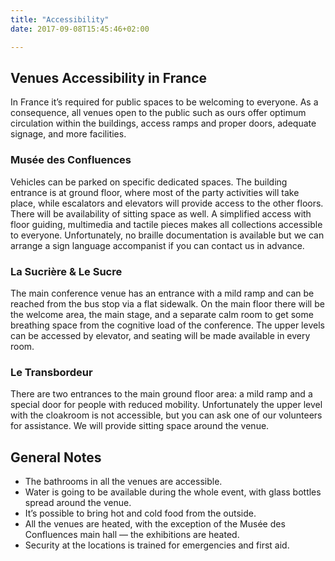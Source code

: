 ```yaml
---
title: "Accessibility"
date: 2017-09-08T15:45:46+02:00

---
```




## Venues Accessibility in France


In France it’s required for public spaces to be welcoming to everyone. As a consequence, all venues open to the public such as ours offer optimum circulation within the buildings, access ramps and proper doors, adequate signage, and more facilities.


### Musée des Confluences

Vehicles can be parked on specific dedicated spaces. The building entrance is at ground floor, where most of the party activities will take place, while escalators and elevators will provide access to the other floors. There will be availability of sitting space as well.
A simplified access with floor guiding, multimedia and tactile pieces makes all collections accessible to everyone. Unfortunately, no braille documentation is available but we can arrange a sign language accompanist if you can contact us in advance.

### La Sucrière & Le Sucre

The main conference venue has an entrance with a mild ramp and can be reached from the bus stop via a flat sidewalk. On the main floor there will be the welcome area, the main stage, and a separate calm room to get some breathing space from the cognitive load of the conference. The upper levels can be accessed by elevator, and seating will be made available in every room.

### Le Transbordeur

There are two entrances to the main ground floor area: a mild ramp and a special door for people with reduced mobility. Unfortunately the upper level with the cloakroom is not accessible, but you can ask one of our volunteers for assistance. We will provide sitting space around the venue.

## General Notes

* The bathrooms in all the venues are accessible.
* Water is going to be available during the whole event, with glass bottles spread around the venue.
* It’s possible to bring hot and cold food from the outside.
* All the venues are heated, with the exception of the Musée des Confluences main hall — the exhibitions are heated.
* Security at the locations is trained for emergencies and first aid.
